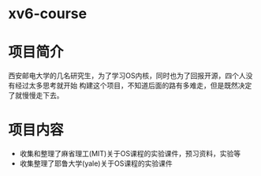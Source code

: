 # xv6-course
# 项目简介
西安邮电大学的几名研究生，为了学习OS内核，同时也为了回报开源，四个人没有经过太多思考就开始
构建这个项目，不知道后面的路有多难走，但是既然决定了就慢慢走下去。

# 项目内容
* 收集和整理了麻省理工(MIT)关于OS课程的实验课件，预习资料，实验等
* 收集整理了耶鲁大学(yale)关于OS课程的实验课件
